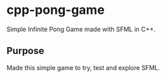 # cpp-pong-game

Simple Infinite Pong Game made with SFML in C++.

## Purpose

Made this simple game to try, test and explore SFML.
